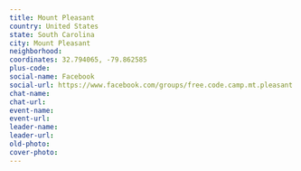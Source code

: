 ```yaml
---
title: Mount Pleasant
country: United States
state: South Carolina
city: Mount Pleasant
neighborhood: 
coordinates: 32.794065, -79.862585
plus-code:
social-name: Facebook
social-url: https://www.facebook.com/groups/free.code.camp.mt.pleasant
chat-name:
chat-url:
event-name:
event-url:
leader-name:
leader-url:
old-photo: 
cover-photo:
---
```


